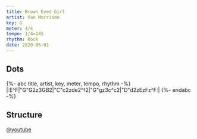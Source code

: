```yaml
---
title: Brown Eyed Girl
artist: Van Morrison
key: G
meter: 4/4
tempo: 1/4=145
rhythm: Rock
date: 2020-06-01
---
```


## Dots

{%- abc title, artist, key, meter, tempo, rhythm -%}
|:E^F|"G"G2z3GB2|"C"c2zde2^f2|"G"gz3c^c2|"D"d2zEzFz^F:|
{%- endabc -%}

## Structure

@[youtube](kqXSBe-qMGo)
